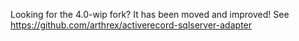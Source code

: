 Looking for the 4.0-wip fork? It has been moved and improved! See https://github.com/arthrex/activerecord-sqlserver-adapter

